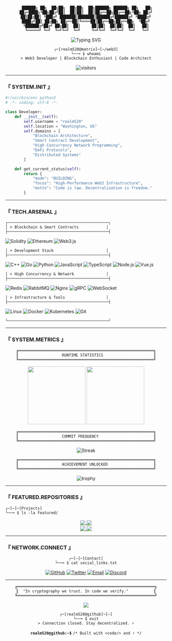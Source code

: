 <div align="center">

```
 ██████╗ ██╗  ██╗██╗  ██╗██╗  ██╗██████╗ ██████╗ ██╗   ██╗
██╔═████╗╚██╗██╔╝██║  ██║██║  ██║██╔══██╗██╔══██╗╚██╗ ██╔╝
██║██╔██║ ╚███╔╝ ███████║███████║██████╔╝██████╔╝ ╚████╔╝
████╔╝██║ ██╔██╗ ██╔══██║╚════██║██╔══██╗██╔══██╗  ╚██╔╝
╚██████╔╝██╔╝ ██╗██║  ██║     ██║██║  ██║██║  ██║   ██║
 ╚═════╝ ╚═╝  ╚═╝╚═╝  ╚═╝     ╚═╝╚═╝  ╚═╝╚═╝  ╚═╝   ╚═╝
```

<img src="https://readme-typing-svg.herokuapp.com?font=Fira+Code&size=22&duration=3000&pause=1000&color=00FF41&center=true&vCenter=true&width=600&lines=%3E+Web3+Developer;%3E+Blockchain+Engineer;%3E+High+Concurrency+Specialist;%3E+Distributed+Systems+Architect;%3E+Performance+Optimization+Expert" alt="Typing SVG" />

```
┌─[realm520@matrix]─[~/web3]
└──╼ $ whoami
> Web3 Developer | Blockchain Enthusiast | Code Architect
```

<img src="https://komarev.com/ghpvc/?username=realm520&label=VISITORS&color=00ff41&style=flat-square" alt="visitors"/>

</div>

---

### 『 SYSTEM.INIT 』

```python
#!/usr/bin/env python3
# -*- coding: utf-8 -*-

class Developer:
    def __init__(self):
        self.username = "realm520"
        self.location = "Washington, US"
        self.domains = [
            "Blockchain Architecture",
            "Smart Contract Development",
            "High Concurrency Network Programming",
            "DeFi Protocols",
            "Distributed Systems"
        ]

    def get_current_status(self):
        return {
            "mode": "BUILDING",
            "focus": "High-Performance Web3 Infrastructure",
            "motto": "Code is law. Decentralization is freedom."
        }
```

---

### 『 TECH.ARSENAL 』

```
┌────────────────────────────────────────────┐
│ > Blockchain & Smart Contracts            │
├────────────────────────────────────────────┤
```
![Solidity](https://img.shields.io/badge/Solidity-363636?style=flat-square&logo=solidity&logoColor=white)
![Ethereum](https://img.shields.io/badge/Ethereum-3C3C3D?style=flat-square&logo=ethereum&logoColor=white)
![Web3.js](https://img.shields.io/badge/Web3.js-F16822?style=flat-square&logo=web3.js&logoColor=white)

```
│ > Development Stack                       │
├────────────────────────────────────────────┤
```
![C++](https://img.shields.io/badge/C++-00599C?style=flat-square&logo=cplusplus&logoColor=white)
![Go](https://img.shields.io/badge/Go-00ADD8?style=flat-square&logo=go&logoColor=white)
![Python](https://img.shields.io/badge/Python-14354C?style=flat-square&logo=python&logoColor=white)
![JavaScript](https://img.shields.io/badge/JavaScript-323330?style=flat-square&logo=javascript&logoColor=F7DF1E)
![TypeScript](https://img.shields.io/badge/TypeScript-007ACC?style=flat-square&logo=typescript&logoColor=white)
![Node.js](https://img.shields.io/badge/Node.js-339933?style=flat-square&logo=node.js&logoColor=white)
![Vue.js](https://img.shields.io/badge/Vue.js-35495E?style=flat-square&logo=vue.js&logoColor=4FC08D)

```
│ > High Concurrency & Network              │
├────────────────────────────────────────────┤
```
![Redis](https://img.shields.io/badge/Redis-DC382D?style=flat-square&logo=redis&logoColor=white)
![RabbitMQ](https://img.shields.io/badge/RabbitMQ-FF6600?style=flat-square&logo=rabbitmq&logoColor=white)
![Nginx](https://img.shields.io/badge/Nginx-009639?style=flat-square&logo=nginx&logoColor=white)
![gRPC](https://img.shields.io/badge/gRPC-244c5a?style=flat-square&logo=grpc&logoColor=white)
![WebSocket](https://img.shields.io/badge/WebSocket-010101?style=flat-square&logo=socketdotio&logoColor=white)

```
│ > Infrastructure & Tools                  │
├────────────────────────────────────────────┤
```
![Linux](https://img.shields.io/badge/Linux-FCC624?style=flat-square&logo=linux&logoColor=black)
![Docker](https://img.shields.io/badge/Docker-2496ED?style=flat-square&logo=docker&logoColor=white)
![Kubernetes](https://img.shields.io/badge/Kubernetes-326CE5?style=flat-square&logo=kubernetes&logoColor=white)
![Git](https://img.shields.io/badge/Git-F05032?style=flat-square&logo=git&logoColor=white)

```
└────────────────────────────────────────────┘
```

---

### 『 SYSTEM.METRICS 』

<div align="center">

```
╔═══════════════════════════════════════════════════════════╗
║                   RUNTIME STATISTICS                      ║
╚═══════════════════════════════════════════════════════════╝
```

<img height="180em" src="https://github-readme-stats.vercel.app/api?username=realm520&show_icons=true&theme=chartreuse-dark&include_all_commits=true&count_private=true&hide_border=true&bg_color=0a0a0a&title_color=00ff41&icon_color=00ff41&text_color=00ff41&border_radius=0"/>

<img height="180em" src="https://github-readme-stats.vercel.app/api/top-langs/?username=realm520&layout=compact&langs_count=8&theme=chartreuse-dark&hide_border=true&bg_color=0a0a0a&title_color=00ff41&text_color=00ff41&border_radius=0"/>

```
╔═══════════════════════════════════════════════════════════╗
║                   COMMIT FREQUENCY                        ║
╚═══════════════════════════════════════════════════════════╝
```

<img src="https://github-readme-streak-stats.herokuapp.com/?user=realm520&theme=terminal&hide_border=true&background=0a0a0a&ring=00ff41&fire=00ff41&currStreakLabel=00ff41&border_radius=0" alt="Streak" />

```
╔═══════════════════════════════════════════════════════════╗
║                   ACHIEVEMENT UNLOCKED                    ║
╚═══════════════════════════════════════════════════════════╝
```

<img src="https://github-profile-trophy.vercel.app/?username=realm520&theme=matrix&no-frame=true&row=1&column=7&margin-w=10" alt="trophy" />

</div>

---

### 『 FEATURED.REPOSITORIES 』

```
┌─[~]─[Projects]
└──╼ $ ls -la featured/
```

<div align="center">

<a href="https://github.com/realm520/usewallet-qt">
  <img align="center" src="https://github-readme-stats.vercel.app/api/pin/?username=realm520&repo=usewallet-qt&theme=chartreuse-dark&hide_border=true&bg_color=0a0a0a&title_color=00ff41&icon_color=00ff41&text_color=00ff41&border_radius=0" />
</a>

<a href="https://github.com/realm520/demoswap">
  <img align="center" src="https://github-readme-stats.vercel.app/api/pin/?username=realm520&repo=demoswap&theme=chartreuse-dark&hide_border=true&bg_color=0a0a0a&title_color=00ff41&icon_color=00ff41&text_color=00ff41&border_radius=0" />
</a>

</div>

<div align="center">

<a href="https://github.com/realm520/FreqBot">
  <img align="center" src="https://github-readme-stats.vercel.app/api/pin/?username=realm520&repo=FreqBot&theme=chartreuse-dark&hide_border=true&bg_color=0a0a0a&title_color=00ff41&icon_color=00ff41&text_color=00ff41&border_radius=0" />
</a>

<a href="https://github.com/realm520/node-stratum-pool">
  <img align="center" src="https://github-readme-stats.vercel.app/api/pin/?username=realm520&repo=node-stratum-pool&theme=chartreuse-dark&hide_border=true&bg_color=0a0a0a&title_color=00ff41&icon_color=00ff41&text_color=00ff41&border_radius=0" />
</a>

</div>

---

### 『 NETWORK.CONNECT 』

<div align="center">

```
┌─[~]─[Contact]
└──╼ $ cat social_links.txt
```

[![GitHub](https://img.shields.io/badge/GitHub-0a0a0a?style=flat-square&logo=github&logoColor=00ff41)](https://github.com/realm520)
[![Twitter](https://img.shields.io/badge/Twitter-0a0a0a?style=flat-square&logo=x&logoColor=00ff41)](https://twitter.com/realm520)
[![Email](https://img.shields.io/badge/Email-0a0a0a?style=flat-square&logo=gmail&logoColor=00ff41)](mailto:realm520@protonmail.com)
[![Discord](https://img.shields.io/badge/Discord-0a0a0a?style=flat-square&logo=discord&logoColor=00ff41)](https://discord.gg/realm520)

</div>

---

<div align="center">

```
╔════════════════════════════════════════════════════════════╗
║  "In cryptography we trust. In code we verify."           ║
╚════════════════════════════════════════════════════════════╝
```

![](https://quotes-github-readme.vercel.app/api?type=horizontal&theme=dark&border=true)

```
┌─[realm520@github]─[~]
└──╼ $ exit
> Connection closed. Stay decentralized. ⚡
```

**`realm520@github:~$`** `/* Built with <code/> and ⚡ */`

</div>
